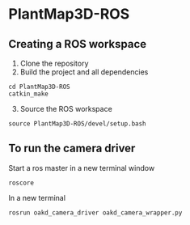 # PlantMap3D-ROS

## Creating a ROS workspace

1. Clone the repository
2. Build the project and all dependencies
```
cd PlantMap3D-ROS
catkin_make
```
3. Source the ROS workspace
```
source PlantMap3D-ROS/devel/setup.bash
```
## To run the camera driver

Start a ros master in a new terminal window
```
roscore
```

In a new terminal

```
rosrun oakd_camera_driver oakd_camera_wrapper.py
```
